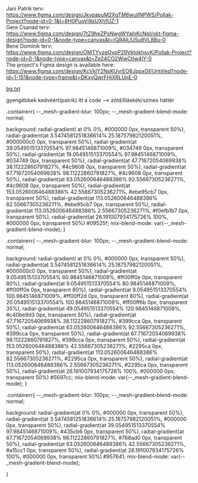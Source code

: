 Jani Patrik terv: https://www.figma.com/design/JkvpapuM2XgTM6wulINPWS/Pollak-Project?node-id=0-1&t=8H0PuoVi9xUXhfUZ-1 \
Gere Csanád terv: https://www.figma.com/design/7tZ9heZPsNwgWYalnKcNpI/okt-figma-design?node-id=0-1&node-type=canvas&t=tQRAlLfJSu8VL8Bu-0 \
Bene Dominik terv: https://www.figma.com/design/OMTYyzeOvpP29VktpkhsyK/Pollak-Project?node-id=0-1&node-type=canvas&t=Ze24CO2WwCtIw4jY-0 \
The project's Figma design is available here: https://www.figma.com/design/KcVklY2NsKUyrEO6JppxGf/Untitled?node-id=1-151&node-type=frame&t=DKxvQwrFHjXRLUnE-0


[bg.txt](https://github.com/user-attachments/files/17631864/bg.txt)

gyengébbek kedvéért(patrik) itt a code --> zöld/liláskék/szines háttér

.containerr{
  --_mesh-gradient-blur: 100px;
  --_mesh-gradient-blend-mode: normal;

  background: radial-gradient(
  at 0% 0%, #000000 0px, transparent 50%),
   radial-gradient(at 3.5474581251836614% 25.18757982120051%, #000000c0 0px, transparent 50%), 
   radial-gradient(at 39.054951513370554% 97.9845146871009%, #034749 0px, transparent 50%), 
   radial-gradient(at 19.054951513370554% 97.9845146871009%, #034749 0px, transparent 50%),
   radial-gradient(at 47.71672054069938% 38.11222860791827%, #4c9608 0px, transparent 50%), 
   radial-gradient(at 67.71672054069938% 98.11222860791827%, #4c9608 0px, transparent 50%), 
   radial-gradient(at 63.052600646488386% 92.55667305236271%, #4c9608 0px, transparent 50%), 
   radial-gradient(at 153.052600646488386% 42.55667305236271%, #ebe95cb7 0px, transparent 50%), 
   radial-gradient(at 113.052600646488386% 82.55667305236271%, #ebe95cb7 0px, transparent 50%),
   radial-gradient(at 113.052600646488386% 2.55667305236271%, #f0efb1b7 0px, transparent 50%),
   radial-gradient(at 26.191007934175726% 100%, #000000 0px, transparent 50%) #09525f;
  mix-blend-mode: var(--_mesh-gradient-blend-mode);
}

.containerr{
  --_mesh-gradient-blur: 100px;
  --_mesh-gradient-blend-mode: normal;

  background: radial-gradient(
  at 0% 0%, #000000 0px, transparent 50%),
   radial-gradient(at 3.5474581251836614% 25.18757982120051%, #000000c0 0px, transparent 50%),
   radial-gradient(at 9.054951513370554% 60.9845146871009%, #ff00ff0e 0px, transparent 80%),
   radial-gradient(at 9.054951513370554% 80.9845146871009%, #ff00ff0e 0px, transparent 80%), 
   radial-gradient(at 9.054951513370554% 100.9845146871009%, #ff00ff2d 0px, transparent 80%),
   radial-gradient(at 20.054951513370554% 100.9845146871009%, #ff00ff6b 0px, transparent 35%),
   radial-gradient(at 49.054951513370554% 120.9845146871009%, #c40be9d3 0px, transparent 50%),
   radial-gradient(at 47.71672054069938% 38.11222860791827%, #399cca 0px, transparent 50%),
   radial-gradient(at 63.052600646488386% 92.55667305236271%, #399cca 0px, transparent 50%),
   radial-gradient(at 67.71672054069938% 98.11222860791827%, #399cca 0px, transparent 50%), 
   radial-gradient(at 153.052600646488386% 42.55667305236271%, #2295ca 0px, transparent 50%), 
   radial-gradient(at 113.052600646488386% 82.55667305236271%, #2295ca 0px, transparent 50%),
   radial-gradient(at 113.052600646488386% 2.55667305236271%, #2295ca 0px, transparent 50%),
   radial-gradient(at 26.191007934175726% 100%, #000000 0px, transparent 50%) #5697cc;
  mix-blend-mode: var(--_mesh-gradient-blend-mode);
}

.containerr{
  --_mesh-gradient-blur: 100px;
  --_mesh-gradient-blend-mode: normal;

  background: radial-gradient(at 0% 0%, #000000 0px, transparent 50%), 
  radial-gradient(at 3.5474581251836614% 25.18757982120051%, #000000 0px, transparent 50%), 
  radial-gradient(at 39.054951513370554% 97.9845146871009%, #435cb6 0px, transparent 50%), 
  radial-gradient(at 67.71672054069938% 98.11222860791827%, #768ad0 0px, transparent 50%), 
  radial-gradient(at 63.052600646488386% 42.55667305236271%, #a15cc1 0px, transparent 50%), 
  radial-gradient(at 26.191007934175726% 100%, #000000 0px, transparent 50%) #957641;
  mix-blend-mode: var(--_mesh-gradient-blend-mode);
  
}
